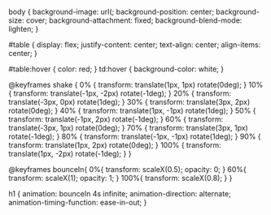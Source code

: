 body {
  background-image: url(;
  background-position: center;
  background-size: cover;
  background-attachment: fixed;
  background-blend-mode: lighten;
}

#table {
  display: flex;
  justify-content: center;
  text-align: center;
  align-items: center;
}

#table:hover {
  color: red;
}
td:hover {
  background-color: white;
}

@keyframes shake {
  0% { transform: translate(1px, 1px) rotate(0deg); }
  10% { transform: translate(-1px, -2px) rotate(-1deg); }
  20% { transform: translate(-3px, 0px) rotate(1deg); }
  30% { transform: translate(3px, 2px) rotate(0deg); }
  40% { transform: translate(1px, -1px) rotate(1deg); }
  50% { transform: translate(-1px, 2px) rotate(-1deg); }
  60% { transform: translate(-3px, 1px) rotate(0deg); }
  70% { transform: translate(3px, 1px) rotate(-1deg); }
  80% { transform: translate(-1px, -1px) rotate(1deg); }
  90% { transform: translate(1px, 2px) rotate(0deg); }
  100% { transform: translate(1px, -2px) rotate(-1deg); }
 }
 
 @keyframes bounceIn{
  0%{
    transform: scaleX(0.5);
    opacity: 0;
  }
  60%{
    transform: scaleX(1);
    opacity: 1;
  }
  100%{
    transform: scaleX(0.8);
  }
}

h1 {
  animation: bounceIn 4s infinite;
  animation-direction: alternate;
  animation-timing-function: ease-in-out;
}
